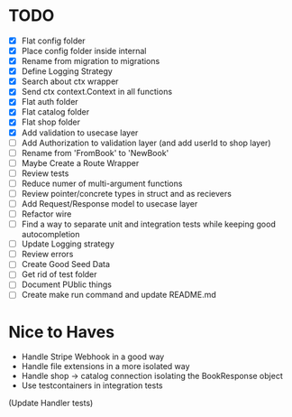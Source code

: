 # TODO

* [x] Flat config folder
* [x] Place config folder inside internal
* [x] Rename from migration to migrations
* [x] Define Logging Strategy
* [x] Search about ctx wrapper
* [x] Send ctx context.Context in all functions
* [x] Flat auth folder
* [x] Flat catalog folder
* [x] Flat shop folder
* [x] Add validation to usecase layer
* [ ] Add Authorization to validation layer (and add userId to shop layer)
* [ ] Rename from 'FromBook' to 'NewBook'
* [ ] Maybe Create a Route Wrapper
* [ ] Review tests
* [ ] Reduce numer of multi-argument functions
* [ ] Review pointer/concrete types in struct and as recievers
* [ ] Add Request/Response model to usecase layer
* [ ] Refactor wire
* [ ] Find a way to separate unit and integration tests while keeping good autocompletion
* [ ] Update Logging strategy
* [ ] Review errors 
* [ ] Create Good Seed Data
* [ ] Get rid of test folder
* [ ] Document PUblic things
* [ ] Create make run command and update README.md

# Nice to Haves
* Handle Stripe Webhook in a good way
* Handle file extensions in a more isolated way
* Handle shop -> catalog connection isolating the BookResponse object
* Use testcontainers in integration tests

(Update Handler tests)